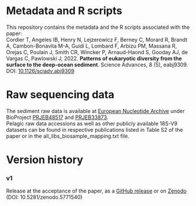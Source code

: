 # Metadata and R scripts 

This repository contains the metadata and the R scripts associated with the paper:\
Cordier T, Angeles IB, Henry N, Lejzerowicz F, Berney C, Morard R, Brandt A, Cambon-Bonavita M-A, Guidi L, Lombard F, Arbizu PM, Massana R, Orejas C, Poulain J, Smith CR, Wincker P, Arnaud-Haond S, Gooday AJ, de Vargas C, Pawlowski J, 2022. **Patterns of eukaryotic diversity from the surface to the deep-ocean sediment**. Science Advances, 8 (5), eabj9309. DOI: [10.1126/sciadv.abj9309](https://doi.org/10.1126/sciadv.abj9309)

# Raw sequencing data

The sediment raw data is available at [European Nucleotide Archive](https://www.ebi.ac.uk/ena) under BioProject [PRJEB48517](https://www.ebi.ac.uk/ena/browser/view/PRJEB48517) and [PRJEB33873](https://www.ebi.ac.uk/ena/browser/view/PRJEB33873).\
Pelagic raw data accessions as well as other publicly available 18S-V9 datasets can be found in respective publications listed in Table S2 of the paper or in the all_libs_biosample_mapping.txt file.

# Version history

### v1
Release at the acceptance of the paper, as a [GitHub release](https://github.com/trtcrd/DOS_V9/archive/refs/tags/v1.zip) or on 
[Zenodo](https://doi.org/10.5281/zenodo.5771540) (DOI: 10.5281/zenodo.5771540)
